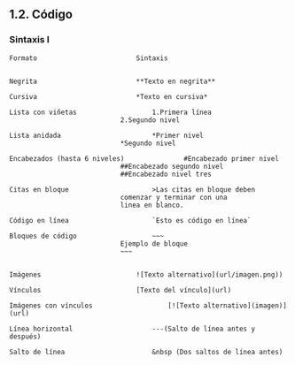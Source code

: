 
## **1.2. Código**

### **Sintaxis I**

	Formato							Sintaxis
	

	Negrita							**Texto en negrita**
	
	Cursiva							*Texto en cursiva*
	
	Lista con viñetas					1.Primera línea
								2.Segundo nivel
								
	Lista anidada						*Primer nivel
								*Segundo nivel
								
	Encabezados (hasta 6 niveles)				#Encabezado primer nivel
								##Encabezado segundo nivel
								##Encabezado nivel tres
								
	Citas en bloque						>Las citas en bloque deben
								comenzar y terminar con una
								linea en blanco.
								
	Código en línea 					`Esto es código en línea`
	
	Bloques de código  					~~~
								Ejemplo de bloque
								~~~
								
								
	Imágenes						![Texto alternativo](url/imagen.png))
	
	Vínculos						[Texto del vínculo](url)
	
	Imágenes con vínculos     				[![Texto alternativo](imagen)](url)
	
	Línea horizontal					---(Salto de línea antes y después)
	
	Salto de línea    					&nbsp (Dos saltos de línea antes)
